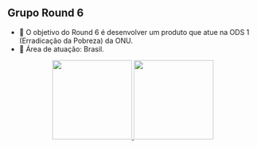 ## Grupo Round 6

- 🔭 O objetivo do Round 6 é desenvolver um produto que atue na ODS 1 (Erradicação da Pobreza) da ONU. 
- 🌱 Área de atuação: Brasil.

<div align="center">
  <a href="https://github.com/LucasAlvesBS">
  <img height="160em" src="https://github-readme-stats.vercel.app/api?username=Round6&show_icons=true&theme=tokyonight&include_all_commits=true&count_private=true"/>
  <img height="160em" src="https://github-readme-stats.vercel.app/api/top-langs/?username=Round6&layout=compact&langs_count=7&theme=tokyonight"/>
</div>

